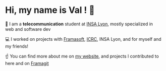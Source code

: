 # Hi, my name is Val ! 👋

📖 I am a **telecommunication** student at [INSA Lyon](https://insa-lyon.fr), mostly specialized in web and software dev

💻 I worked on projects with [Framasoft](https://framasoft.org), [ICRC](https://www.icrc.org), INSA Lyon, and for myself and my friends!

☝️ You can find more about me on [my website](https://vqlion.fr), and projects I contributed to here and on [Framagit](https://framagit.org/users/vql/contributed)
